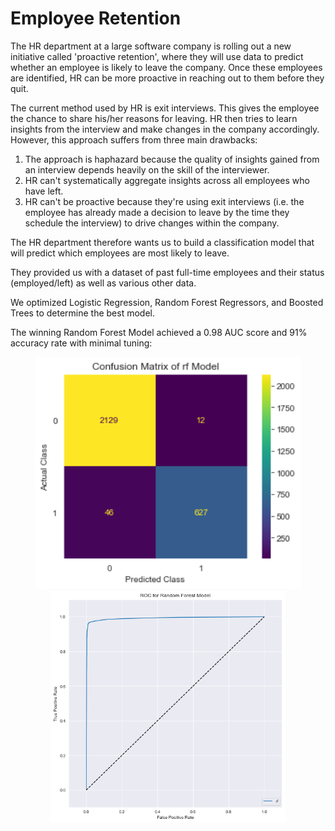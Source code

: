 # Employee Retention

The HR department at a large software company is rolling out a new initiative called 'proactive retention', where they will use data to predict whether an employee is likely to leave the company. Once these employees are identified, HR can be more proactive in reaching out to them before they quit. 

The current method used by HR is exit interviews. This gives the employee the chance to share his/her reasons for leaving. HR then tries to learn insights from the interview and make changes in the company accordingly. However, this approach suffers from three main drawbacks:

1) The approach is haphazard because the quality of insights gained from an interview depends heavily on the skill of the interviewer.
2) HR can't systematically aggregate insights across all employees who have left.
3) HR can't be proactive because they're using exit interviews (i.e. the employee has already made a decision to leave by the time they schedule the interview) to drive changes within the company.

The HR department therefore wants us to build a classification model that will predict which employees are most likely to leave.

They provided us with a dataset of past full-time employees and their status (employed/left) as well as various other data.

We optimized Logistic Regression, Random Forest Regressors, and Boosted Trees to determine the best model.

The winning Random Forest Model achieved a 0.98 AUC score and 91% accuracy rate with minimal tuning:

<p align="center">
  <img src="https://github.com/ARalevski/My_Portfolio/blob/main/images/cf%20matrix%20rf%20model.png" width="425"/> <img src="https://github.com/ARalevski/My_Portfolio/blob/main/images/ROC%20rf.png" width="374"/>
  </p>
